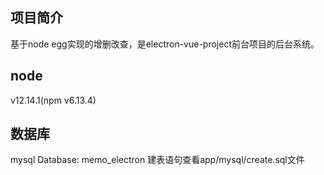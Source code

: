 ## 项目简介
基于node egg实现的增删改查，是electron-vue-project前台项目的后台系统。

## node
v12.14.1(npm v6.13.4)

## 数据库
mysql Database: memo_electron
建表语句查看app/mysql/create.sql文件